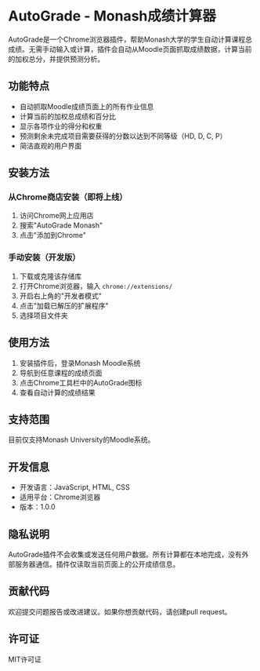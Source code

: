 # AutoGrade - Monash成绩计算器

AutoGrade是一个Chrome浏览器插件，帮助Monash大学的学生自动计算课程总成绩。无需手动输入或计算，插件会自动从Moodle页面抓取成绩数据，计算当前的加权总分，并提供预测分析。

## 功能特点

- 自动抓取Moodle成绩页面上的所有作业信息
- 计算当前的加权总成绩和百分比
- 显示各项作业的得分和权重
- 预测剩余未完成项目需要获得的分数以达到不同等级（HD, D, C, P）
- 简洁直观的用户界面

## 安装方法

### 从Chrome商店安装（即将上线）

1. 访问Chrome网上应用店
2. 搜索"AutoGrade Monash"
3. 点击"添加到Chrome"

### 手动安装（开发版）

1. 下载或克隆该存储库
2. 打开Chrome浏览器，输入 `chrome://extensions/`
3. 开启右上角的"开发者模式"
4. 点击"加载已解压的扩展程序"
5. 选择项目文件夹

## 使用方法

1. 安装插件后，登录Monash Moodle系统
2. 导航到任意课程的成绩页面
3. 点击Chrome工具栏中的AutoGrade图标
4. 查看自动计算的成绩结果

## 支持范围

目前仅支持Monash University的Moodle系统。

## 开发信息

- 开发语言：JavaScript, HTML, CSS
- 适用平台：Chrome浏览器
- 版本：1.0.0

## 隐私说明

AutoGrade插件不会收集或发送任何用户数据。所有计算都在本地完成，没有外部服务器通信。插件仅读取当前页面上的公开成绩信息。

## 贡献代码

欢迎提交问题报告或改进建议。如果你想贡献代码，请创建pull request。

## 许可证

MIT许可证 
